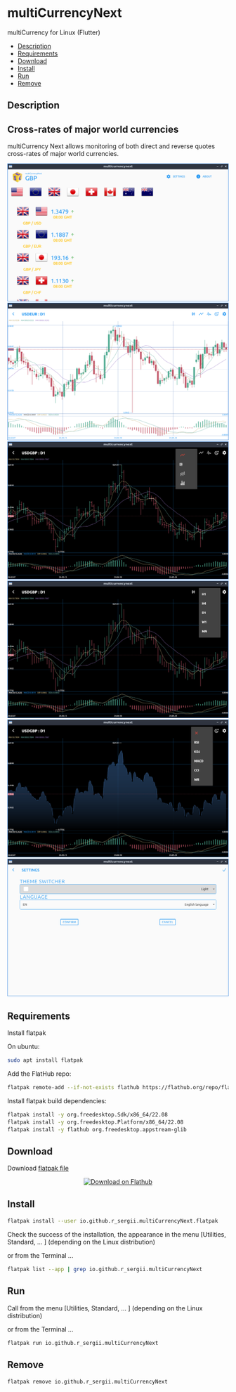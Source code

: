 # multiCurrencyNext
multiCurrency for Linux (Flutter)

- [Description](#description)
- [Requirements](#requirements)
- [Download](#download)
- [Install](#install)
- [Run](#run)
- [Remove](#remove)

## Description
## Cross-rates of major world currencies

multiCurrency Next allows monitoring of both direct and reverse quotes cross-rates of major world currencies.

![mcurrencynext_ticker.png](/screenshots/mcurrencynext_ticker.png)
![mcurrencynext_candle.png](/screenshots/mcurrencynext_candle.png)
![mcurrencynext_ohlc.png](/screenshots/mcurrencynext_ohlc.png)
![mcurrencynext_bar.png](/screenshots/mcurrencynext_bar.png)
![mcurrencynext_line.png](/screenshots/mcurrencynext_line.png)
![mcurrencynext_settings.png](/screenshots/mcurrencynext_settings.png)

## Requirements

Install flatpak

On ubuntu:

```bash
sudo apt install flatpak
```

Add the FlatHub repo:

```bash
flatpak remote-add --if-not-exists flathub https://flathub.org/repo/flathub.flatpakrepo
```

Install flatpak build dependencies:

```bash
flatpak install -y org.freedesktop.Sdk/x86_64/22.08
flatpak install -y org.freedesktop.Platform/x86_64/22.08
flatpak install -y flathub org.freedesktop.appstream-glib
```

## Download

Download [flatpak file](https://github.com/r-sergii/r-sergii.github.io/releases/download/0.0.1/io.github.r_sergii.multiCurrencyNext.flatpak)

<p align="center">
<a href="https://github.com/r-sergii/r-sergii.github.io/releases/download/0.0.1/io.github.r_sergii.multiCurrencyNext.flatpak">
    <img width="200" src="https://flathub.org/assets/badges/flathub-badge-en.png" alt="Download on Flathub ">
</a>
</p>

## Install

```bash
flatpak install --user io.github.r_sergii.multiCurrencyNext.flatpak
```

Check the success of the installation, the appearance in the menu [Utilities, Standard, ... ] (depending on the Linux distribution) 

or from the Terminal ...

```bash
flatpak list --app | grep io.github.r_sergii.multiCurrencyNext
```

## Run

Call from the menu [Utilities, Standard, ... ] (depending on the Linux distribution) 

or from the Terminal ...

```bash
flatpak run io.github.r_sergii.multiCurrencyNext
```

## Remove

```bash
flatpak remove io.github.r_sergii.multiCurrencyNext
```
